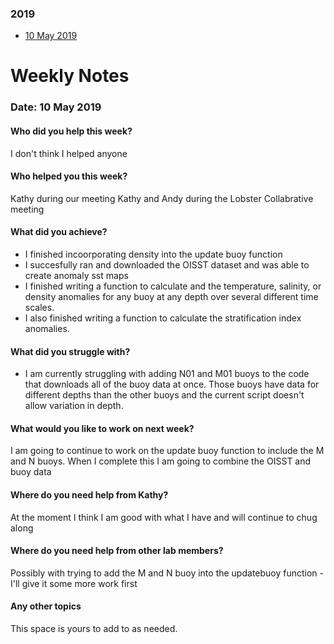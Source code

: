 ### 2019
* [10 May 2019](#date-10-May-2019)

# Weekly Notes
### Date: 10 May 2019

#### Who did you help this week?
I don't think I helped anyone

#### Who helped you this week?

Kathy during our meeting 
Kathy and Andy during the Lobster Collabrative meeting

#### What did you achieve?

* I finished incoorporating density into the update buoy function
* I succesfully ran and downloaded the OISST dataset and was able to create anomaly sst maps
* I finished writing a function to calculate and the temperature, salinity, or density anomalies for any buoy at any depth over several different time scales. 
* I also finished writing a function to calculate the stratification index anomalies.

#### What did you struggle with?

* I am currently struggling with adding N01 and M01 buoys to the code that downloads all of the buoy data at once. Those buoys have data for different depths than the other buoys and the current script doesn't allow variation in depth.

#### What would you like to work on next week?

I am going to continue to work on the update buoy function to include the M and N buoys. When I complete this I am going to combine the OISST and buoy data

#### Where do you need help from Kathy?

At the moment I think I am good with what I have and will continue to chug along

#### Where do you need help from other lab members?
Possibly with trying to add the M and N buoy into the updatebuoy function - I'll give it some more work first
#### Any other topics

This space is yours to add to as needed.
